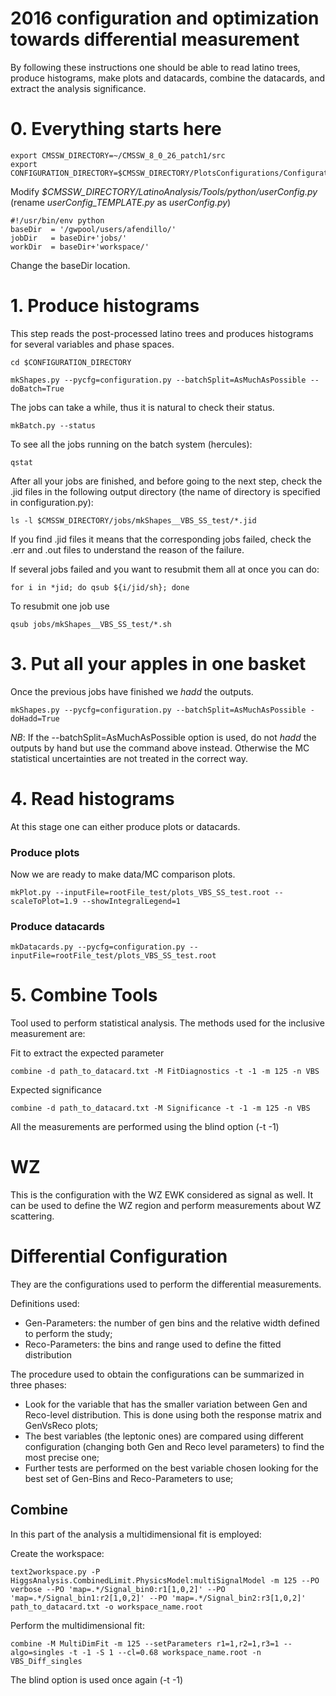 2016 configuration and optimization towards differential measurement
====


By following these instructions one should be able to read latino trees, produce histograms, make plots and datacards, combine the datacards, and extract the analysis significance.


# 0. Everything starts here

```
export CMSSW_DIRECTORY=~/CMSSW_8_0_26_patch1/src
export CONFIGURATION_DIRECTORY=$CMSSW_DIRECTORY/PlotsConfigurations/Configuration/YourConfigPath

```
Modify *$CMSSW_DIRECTORY/LatinoAnalysis/Tools/python/userConfig.py* (rename *userConfig_TEMPLATE.py* as *userConfig.py*)
```
#!/usr/bin/env python
baseDir  = '/gwpool/users/afendillo/'
jobDir   = baseDir+'jobs/'
workDir  = baseDir+'workspace/'
```
Change the baseDir location.
# 1. Produce histograms

This step reads the post-processed latino trees and produces histograms for several variables and phase spaces.

    cd $CONFIGURATION_DIRECTORY

    mkShapes.py --pycfg=configuration.py --batchSplit=AsMuchAsPossible --doBatch=True

The jobs can take a while, thus it is natural to check their status.

    mkBatch.py --status
To see all the jobs running on the batch system (hercules):

    qstat  

After all your jobs are finished, and before going to the next step, check the .jid files in the following output directory (the name of directory is specified in configuration.py):

    ls -l $CMSSW_DIRECTORY/jobs/mkShapes__VBS_SS_test/*.jid
    
If you find .jid files it means that the corresponding jobs failed, check the .err and .out files to understand the reason of the failure.

If several jobs failed and you want to resubmit them all at once you can do:
	
	for i in *jid; do qsub ${i/jid/sh}; done
To resubmit one job use

	qsub jobs/mkShapes__VBS_SS_test/*.sh
# 3. Put all your apples in one basket

Once the previous jobs have finished we _hadd_ the outputs.

    mkShapes.py --pycfg=configuration.py --batchSplit=AsMuchAsPossible -doHadd=True

*NB*: If the --batchSplit=AsMuchAsPossible option is used, do not _hadd_ the outputs by hand but use the command above instead. Otherwise the MC statistical uncertainties are not treated in the correct way.


# 4. Read histograms

At this stage one can either produce plots or datacards.

### Produce plots

Now we are ready to make data/MC comparison plots.

	mkPlot.py --inputFile=rootFile_test/plots_VBS_SS_test.root --scaleToPlot=1.9 --showIntegralLegend=1


### Produce datacards

    mkDatacards.py --pycfg=configuration.py --inputFile=rootFile_test/plots_VBS_SS_test.root

# 5. Combine Tools
Tool used to perform statistical analysis. The methods used for the inclusive measurement are:

Fit to extract the expected parameter

    combine -d path_to_datacard.txt -M FitDiagnostics -t -1 -m 125 -n VBS 

Expected significance

    combine -d path_to_datacard.txt -M Significance -t -1 -m 125 -n VBS 

All the measurements are performed using the blind option (-t -1)
# WZ

This is the configuration with the WZ EWK considered as signal as well. It can be used to define the WZ region and perform measurements about WZ scattering.


# Differential Configuration

They are the configurations used to perform the differential measurements.

Definitions used:
* Gen-Parameters: the number of gen bins and the relative width defined to perform the study;
* Reco-Parameters: the bins and range used to define the fitted distribution

The procedure used to obtain the configurations can be summarized in three phases:

* Look for the variable that has the smaller variation between Gen and Reco-level distribution. This is done using both the response matrix and GenVsReco plots;
* The best variables (the leptonic ones) are compared using different configuration (changing both Gen and Reco level parameters) to find the most precise one;
* Further tests are performed on the best variable chosen looking for the best set of Gen-Bins and Reco-Parameters to use;

## Combine 
In this part of the analysis a multidimensional fit is employed:

Create the workspace: 

    text2workspace.py -P HiggsAnalysis.CombinedLimit.PhysicsModel:multiSignalModel -m 125 --PO verbose --PO 'map=.*/Signal_bin0:r1[1,0,2]' --PO 'map=.*/Signal_bin1:r2[1,0,2]' --PO 'map=.*/Signal_bin2:r3[1,0,2]' path_to_datacard.txt -o workspace_name.root

Perform the multidimensional fit:

    combine -M MultiDimFit -m 125 --setParameters r1=1,r2=1,r3=1 --algo=singles -t -1 -S 1 --cl=0.68 workspace_name.root -n VBS_Diff_singles 

The blind option is used once again (-t -1)

